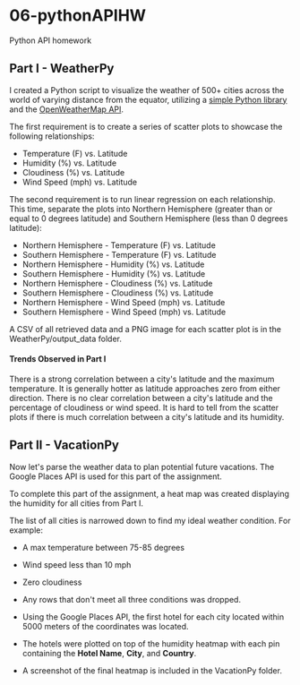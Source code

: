 # 06-pythonAPIHW
Python API homework

## Part I - WeatherPy

I created a Python script to visualize the weather of 500+ cities across the world of varying distance from the equator, utilizing a [simple Python library](https://pypi.python.org/pypi/citipy) and the [OpenWeatherMap API](https://openweathermap.org/api).

The first requirement is to create a series of scatter plots to showcase the following relationships:

* Temperature (F) vs. Latitude
* Humidity (%) vs. Latitude
* Cloudiness (%) vs. Latitude
* Wind Speed (mph) vs. Latitude

The second requirement is to run linear regression on each relationship. This time, separate the plots into Northern Hemisphere (greater than or equal to 0 degrees latitude) and Southern Hemisphere (less than 0 degrees latitude):

* Northern Hemisphere - Temperature (F) vs. Latitude
* Southern Hemisphere - Temperature (F) vs. Latitude
* Northern Hemisphere - Humidity (%) vs. Latitude
* Southern Hemisphere - Humidity (%) vs. Latitude
* Northern Hemisphere - Cloudiness (%) vs. Latitude
* Southern Hemisphere - Cloudiness (%) vs. Latitude
* Northern Hemisphere - Wind Speed (mph) vs. Latitude
* Southern Hemisphere - Wind Speed (mph) vs. Latitude

A CSV of all retrieved data and a PNG image for each scatter plot is in the WeatherPy/output_data folder.

#### Trends Observed in Part I
  There is a strong correlation between a city's latitude and the maximum temperature. It is generally hotter as latitude approaches zero from either direction.
  There is no clear correlation between a city's latitude and the percentage of cloudiness or wind speed.
  It is hard to tell from the scatter plots if there is much correlation between a city's latitude and its humidity. 


## Part II - VacationPy

Now let's parse the weather data to plan potential future vacations. The Google Places API is used for this part of the assignment.

To complete this part of the assignment, a heat map was created displaying the humidity for all cities from Part I.

The list of all cities is narrowed down to find my ideal weather condition. For example:

  * A max temperature between 75-85 degrees
  * Wind speed less than 10 mph
  * Zero cloudiness

  * Any rows that don't meet all three conditions was dropped.

* Using the Google Places API, the first hotel for each city located within 5000 meters of the coordinates was located.

* The hotels were plotted on top of the humidity heatmap with each pin containing the **Hotel Name**, **City**, and **Country**.

* A screenshot of the final heatmap is included in the VacationPy folder.